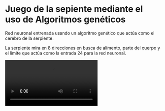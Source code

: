 # Juego de la sepiente mediante el uso de Algoritmos genéticos
Red neuronal entrenada usando un algoritmo genético que actúa como el cerebro de la serpiente.

La serpiente mira en 8 direcciones en busca de alimento, parte del cuerpo y el límite que actúa como la entrada 24 para la red neuronal.

<video src= "/samples/Prueba_30_generaciones.mp4">

## Primeros pasos
### Prerrequisitos
Para instalar las dependencias, ejecute en la terminal :
```
python3 -m pip install -r requirements.txt
```

### Estructura del proyecto
```
├── Arena.py            # clase que ayuda a establecer los límites y los parámetros de la arena
├── brain.py            # clase que se ocupa de la red neuronal
├── colors.py           # clase donde consta de colores utilizados en todo el proyecto
├── game.py             # deja que las serpientes salvadas se ejecuten 
├── samples
│   ├── Prueba_30_generaciones.mp4    
├── input.py            # parámetros para aplicar el algoritmo genético por su cuenta
├── README.md
├── requirements.txt    # dependencias requeridas de Python
├── saved
│   └── top_snakes.pickle   # lista guardada de objetos de la clase snake para cada generación
└── snake.py            # clase que maneja todas las propiedades de la serpiente
```
## Entrenamiento
Para entrenar la red neuronal usando el algoritmo genético, modifique los parámetros de acuerdo a sus necesidades dentro de 'input.py', luego ejecute el siguiente comando especificando la ruta para guardar el resultado optimizado como un archivo pickle (se almacena una lista , que contiene la mejor serpiente de cada generación):
```
python3 Genetic_algo.py --output saved/test.pickle 
```
## Jugando
Para ejecutar o probar las serpientes guardadas previamente, ejecute los siguientes comandos especificando la ruta al archivo guardado :
```
python3 game.py --input saved/test.pickle
```
### Saltarse pasos
Para omitir pasos, simplemente agregue el argumento -s o --steps a la llamada
```
python3 game.py --input saved/test.pickle --steps 50
```

# Integrantes:
CALDERÓN AGUIRRE SAMUEL ISAÍAS
CALVA VICENTE DARWIN ESTEBAN
NARVAEZ NIETO FRANK WILLIAMS
OJEDA COLÁN DIEGO VALENTÍN
PAREDES DEMERA ELVIS FABRICIO
RAMÓN RAMÓN RICARDO ALEXANDER
TORRES VELEPUCHA JASON DAMIAN
